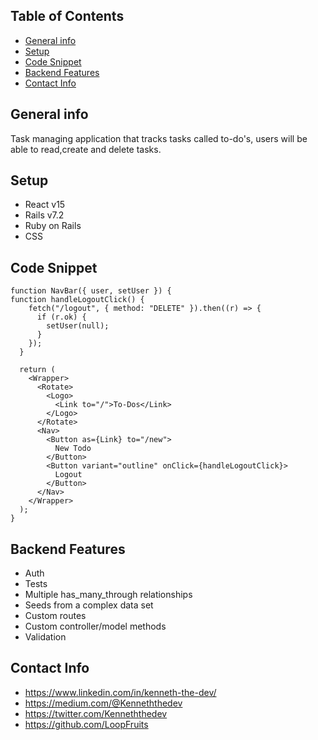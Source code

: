 

## Table of Contents

* [General info](#general-info)
* [Setup](#setup)
* [Code Snippet](#code-snippet)
* [Backend Features](#backend-features)
* [Contact Info](#contact-info)
    

##   General info 

Task managing application that tracks tasks called to-do's, users will be able to read,create and delete tasks.
     

##   Setup

* React v15 
* Rails v7.2
* Ruby on Rails
* CSS
    


## Code Snippet

```
function NavBar({ user, setUser }) {
function handleLogoutClick() {
    fetch("/logout", { method: "DELETE" }).then((r) => {
      if (r.ok) {
        setUser(null);
      }
    });
  }
  
  return (
    <Wrapper>
      <Rotate>
        <Logo>
          <Link to="/">To-Dos</Link>
        </Logo>
      </Rotate>
      <Nav>
        <Button as={Link} to="/new">
          New Todo
        </Button>
        <Button variant="outline" onClick={handleLogoutClick}>
          Logout
        </Button>
      </Nav>
    </Wrapper>
  );
}

```

## Backend Features

* Auth
* Tests
* Multiple has_many_through relationships
* Seeds from a complex data set
* Custom routes
* Custom controller/model methods
* Validation

     


##   Contact Info 
* https://www.linkedin.com/in/kenneth-the-dev/
* https://medium.com/@Kenneththedev
* https://twitter.com/Kenneththedev
* https://github.com/LoopFruits

